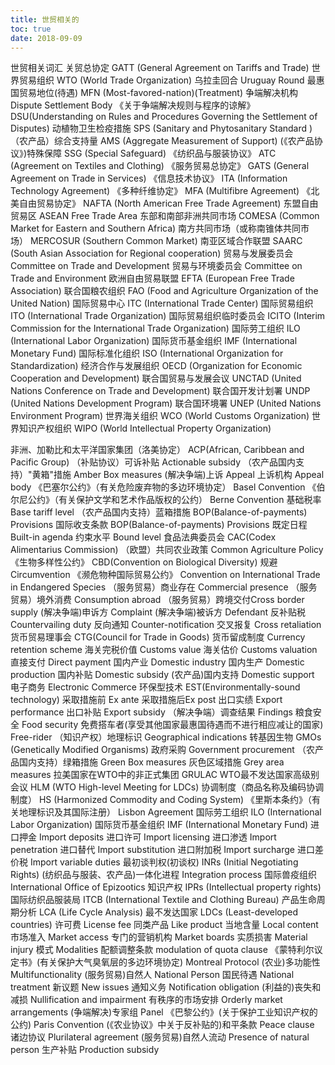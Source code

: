 ```yaml
---
title: 世贸相关的
toc: true
date: 2018-09-09
---
```


世贸相关词汇
关贸总协定
GATT (General Agreement on Tariffs and Trade)
世界贸易组织
WTO (World Trade Organization)
乌拉圭回合
Uruguay Round
最惠国贸易地位(待遇)
MFN (Most-favored-nation)(Treatment)
争端解决机构
Dispute Settlement Body
《关于争端解决规则与程序的谅解》
DSU(Understanding on Rules and Procedures Governing the Settlement of Disputes)
动植物卫生检疫措施
SPS (Sanitary and Phytosanitary Standard )
（农产品）综合支持量
AMS (Aggregate Measurement of Support)
(《农产品协议》)特殊保障 SSG (Special Safeguard)
《纺织品与服装协议》
ATC (Agreement on Textiles and Clothing)
《服务贸易总协定》
GATS (General Agreement on Trade in Services)
《信息技术协议》
ITA (Information Technology Agreement)
《多种纤维协定》
MFA (Multifibre Agreement)
《北美自由贸易协定》
NAFTA (North American Free Trade Agreement)
东盟自由贸易区
ASEAN Free Trade Area
东部和南部非洲共同市场
COMESA (Common Market for Eastern and Southern Africa)
南方共同市场（或称南锥体共同市场）
MERCOSUR (Southern Common Market)
南亚区域合作联盟
SAARC (South Asian Association for Regional cooperation)
贸易与发展委员会
Committee on Trade and Development
贸易与环境委员会
Committee on Trade and Environment
欧洲自由贸易联盟
EFTA (European Free Trade Association)
联合国粮农组织
FAO (Food and Agriculture Organization of the United Nation)
国际贸易中心
ITC (International Trade Center)
国际贸易组织
ITO (International Trade Organization)
国际贸易组织临时委员会
ICITO (Interim Commission for the International Trade Organization)
国际劳工组织
ILO (International Labor Organization)
国际货币基金组织
IMF (International Monetary Fund)
国际标准化组织
ISO (International Organization for Standardization)
经济合作与发展组织
OECD (Organization for Economic Cooperation and Development)
联合国贸易与发展会议
UNCTAD (United Nations Conference on Trade and Development)
联合国开发计划署
UNDP (United Nations Development Program)
联合国环境署
UNEP (United Nations Environment Program)
世界海关组织
WCO (World Customs Organization)
世界知识产权组织
WIPO (World Intellectual Property Organization)

非洲、加勒比和太平洋国家集团（洛美协定）
ACP(African, Caribbean and Pacific Group)
（补贴协议）可诉补贴
Actionable subsidy
（农产品国内支持）"黄箱"措施
Amber Box measures
(解决争端)上诉 Appeal
上诉机构 Appeal body
《巴塞尔公约》（有关危险废弃物的多边环境协定）
Basel Convention
《伯尔尼公约》（有关保护文学和艺术作品版权的公约）
Berne Convention
基础税率
Base tariff level
（农产品国内支持）蓝箱措施
BOP(Balance-of-payments) Provisions
国际收支条款 BOP(Balance-of-payments) Provisions
既定日程 Built-in agenda
约束水平 Bound level
食品法典委员会
CAC(Codex Alimentarius Commission)
（欧盟）共同农业政策
Common Agriculture Policy
《生物多样性公约》
CBD(Convention on Biological Diversity)
规避 Circumvention
《濒危物种国际贸易公约》
Convention on International Trade in Endangered Species
（服务贸易）商业存在 Commercial presence
（服务贸易）境外消费 Consumption abroad
（服务贸易）跨境交付Cross border supply
(解决争端)申诉方 Complaint
(解决争端)被诉方 Defendant
反补贴税 Countervailing duty
反向通知 Counter-notification
交叉报复 Cross retaliation
货币贸易理事会 CTG(Council for Trade in Goods)
货币留成制度 Currency retention scheme
海关完税价值 Customs value
海关估价 Customs valuation
直接支付 Direct payment
国内产业 Domestic industry
国内生产 Domestic production
国内补贴 Domestic subsidy
(农产品)国内支持
Domestic support
电子商务
Electronic Commerce
环保型技术
EST(Environmentally-sound technology)
采取措施前 Ex ante
采取措施后Ex post
出口实绩 Export performance
出口补贴 Export subsidy
（解决争端）调查结果 Findings
粮食安全 Food security
免费搭车者(享受其他国家最惠国待遇而不进行相应减让的国家)
Free-rider
（知识产权）地理标识
Geographical indications
转基因生物 GMOs (Genetically Modified Organisms)
政府采购 Government procurement
（农产品国内支持）绿箱措施
Green Box measures
灰色区域措施
Grey area measures
拉美国家在WTO中的非正式集团
GRULAC
WTO最不发达国家高级别会议
HLM (WTO High-level Meeting for LDCs)
协调制度（商品名称及编码协调制度）
HS (Harmonized Commodity and Coding System)
《里斯本条约》（有关地理标识及其国际注册）
Lisbon Agreement
国际劳工组织
ILO (International Labor Organization)
国际货币基金组织
IMF (International Monetary Fund)
进口押金 Import deposits
进口许可 Import licensing
进口渗透 Import penetration
进口替代 Import substitution
进口附加税 Import surcharge
进口差价税 Import variable duties
最初谈判权(初谈权)
INRs (Initial Negotiating Rights)
(纺织品与服装、农产品)一体化进程
Integration process
国际兽疫组织 International Office of Epizootics
知识产权 IPRs (Intellectual property rights)
国际纺织品服装局
 ITCB (International Textile and Clothing Bureau)
产品生命周期分析
LCA (Life Cycle Analysis)
最不发达国家
LDCs (Least-developed countries)
许可费   License fee
同类产品   Like product
当地含量
Local content
市场准入
Market access
专门的营销机构
Market boards
实质损害
 Material injury
模式
Modalities
配额调整条款
modulation of quota clause
《蒙特利尔议定书》(有关保护大气臭氧层的多边环境协定)
Montreal Protocol
(农业)多功能性
Multifunctionality
(服务贸易)自然人
National Person
国民待遇   National treatment
新议题  New issues
通知义务   Notification obligation
(利益的)丧失和减损
Nullification and impairment
有秩序的市场安排
Orderly market arrangements
(争端解决)专家组
Panel  《巴黎公约》(关于保护工业知识产权的公约)
Paris Convention
(《农业协议》中关于反补贴的)和平条款
Peace clause
诸边协议
Plurilateral agreement
(服务贸易)自然人流动
Presence of natural person
生产补贴
Production subsidy
